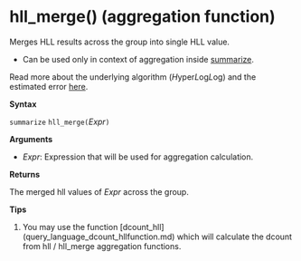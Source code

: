 # hll_merge() (aggregation function)

Merges HLL results across the group into single HLL value.

* Can be used only in context of aggregation inside [summarize](query_language_summarizeoperator.md).

Read more about the underlying algorithm (*H*yper*L*og*L*og) and the estimated error [here](query_language_dcount_aggfunction.md#estimation-error-of-dcount).

**Syntax**

`summarize` `hll_merge(`*Expr*`)`

**Arguments**

* *Expr*: Expression that will be used for aggregation calculation. 

**Returns**

The merged hll values of *Expr* across the group.
 
**Tips**

1) You may use the function [dcount_hll] (query_language_dcount_hllfunction.md) which will calculate the dcount from hll / hll_merge aggregation functions.


